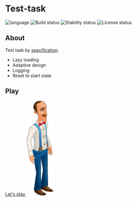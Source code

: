# Test-task #

![language](https://img.shields.io/badge/code-es6-green.svg)
![Build status](https://img.shields.io/badge/build-passing-green.svg)
![Stability status](https://img.shields.io/badge/stability-stable-green.svg)
![License status](https://img.shields.io/badge/license-Beerware-green.svg)


About
------------
Test task by [specification](https://drive.google.com/file/d/17Dl4rjo0l2D83olU1yYjUTQuVUeVgrHW/view).

- Lazy loading
- Adaptive design
- Logging
- Reset to start state


Play
------------
[Let's play ![](https://github.com/fire888/test-playrix/blob/master/src/assets/austin.png)](http://js.otrisovano.ru/tests/210224_playrixTest/01/)




